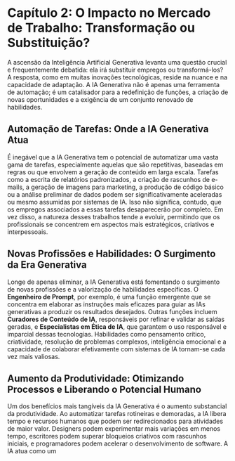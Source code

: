 # Capítulo 2: O Impacto no Mercado de Trabalho: Transformação ou Substituição?

A ascensão da Inteligência Artificial Generativa levanta uma questão crucial e frequentemente debatida: ela irá substituir empregos ou transformá-los? A resposta, como em muitas inovações tecnológicas, reside na nuance e na capacidade de adaptação. A IA Generativa não é apenas uma ferramenta de automação; é um catalisador para a redefinição de funções, a criação de novas oportunidades e a exigência de um conjunto renovado de habilidades.

## Automação de Tarefas: Onde a IA Generativa Atua

É inegável que a IA Generativa tem o potencial de automatizar uma vasta gama de tarefas, especialmente aquelas que são repetitivas, baseadas em regras ou que envolvem a geração de conteúdo em larga escala. Tarefas como a escrita de relatórios padronizados, a criação de rascunhos de e-mails, a geração de imagens para marketing, a produção de código básico ou a análise preliminar de dados podem ser significativamente aceleradas ou mesmo assumidas por sistemas de IA. Isso não significa, contudo, que os empregos associados a essas tarefas desaparecerão por completo. Em vez disso, a natureza desses trabalhos tende a evoluir, permitindo que os profissionais se concentrem em aspectos mais estratégicos, criativos e interpessoais.

## Novas Profissões e Habilidades: O Surgimento da Era Generativa

Longe de apenas eliminar, a IA Generativa está fomentando o surgimento de novas profissões e a valorização de habilidades específicas. O **Engenheiro de Prompt**, por exemplo, é uma função emergente que se concentra em elaborar as instruções mais eficazes para guiar as IAs generativas a produzir os resultados desejados. Outras funções incluem **Curadores de Conteúdo de IA**, responsáveis por refinar e validar as saídas geradas, e **Especialistas em Ética de IA**, que garantem o uso responsável e imparcial dessas tecnologias. Habilidades como pensamento crítico, criatividade, resolução de problemas complexos, inteligência emocional e a capacidade de colaborar efetivamente com sistemas de IA tornam-se cada vez mais valiosas.

## Aumento da Produtividade: Otimizando Processos e Liberando o Potencial Humano

Um dos benefícios mais tangíveis da IA Generativa é o aumento substancial da produtividade. Ao automatizar tarefas rotineiras e demoradas, a IA libera tempo e recursos humanos que podem ser redirecionados para atividades de maior valor. Designers podem experimentar mais variações em menos tempo, escritores podem superar bloqueios criativos com rascunhos iniciais, e programadores podem acelerar o desenvolvimento de software. A IA atua como um 
